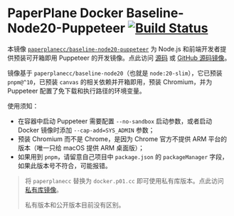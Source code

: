 # PaperPlane Docker Baseline-Node20-Puppeteer [![Build Status](https://drone.paperplane.cc/api/badges/paperplane-docker/baseline-node20-puppeteer/status.svg)](https://drone.paperplane.cc/paperplane-docker/baseline-node20-puppeteer)

本镜像 [`paperplanecc/baseline-node20-puppeteer`](https://hub.docker.com/r/paperplanecc/baseline-node20-puppeteer) 为 Node.js 和前端开发者提供预装可开箱即用 Puppeteer 的开发镜像。点此访问 [源码](https://git.paperplane.cc/paperplane-docker/baseline-node20-puppeteer) 或 [GitHub 源码镜像](https://github.com/paperplane-docker/baseline-node20-puppeteer)。

镜像基于 `paperplanecc/baseline-node20`（也就是 `node:20-slim`），它已预装 `pnpm@^10`，已预装 `canvas` 的相关依赖并开箱即用，预装 Chromium，并为 Puppeteer 配置了免下载和执行路径的环境变量。

使用须知：

- 在容器中启动 Puppeteer 需要配置 `--no-sandbox` 启动参数，或者启动 Docker 镜像时添加 `--cap-add=SYS_ADMIN` 参数；
- 预装 Chromium 而不是 Chrome，是因为 Chrome 官方不提供 ARM 平台的版本（唯一只给 macOS 提供 ARM 桌面版）；
- 如果用到 `pnpm`，请留意自己项目中 `package.json` 的 `packageManager` 字段，如果此版本号不符合，可能报错。

> 将 `paperplanecc` 替换为 `docker.p01.cc` 即可使用私有库版本。点此访问 [私有库镜像](https://docker.p01.cc/#!/taglist/baseline-node20-puppeteer)。
>
> 私有版本和公开版本目前没有区别。
